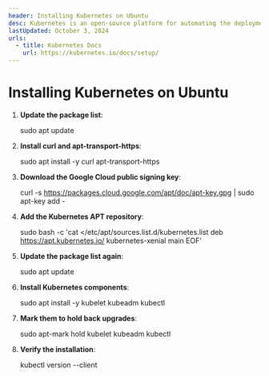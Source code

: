 ```yaml
---
header: Installing Kubernetes on Ubuntu
desc: Kubernetes is an open-source platform for automating the deployment, scaling, and management of containerized applications across clusters of machines.
lastUpdated: October 3, 2024
urls:
  - title: Kubernetes Docs
    url: https://kubernetes.io/docs/setup/
---
```


# Installing Kubernetes on Ubuntu

1. **Update the package list**:
   
   sudo apt update

2. **Install curl and apt-transport-https**:
   
   sudo apt install -y curl apt-transport-https

3. **Download the Google Cloud public signing key**:
   
   curl -s https://packages.cloud.google.com/apt/doc/apt-key.gpg | sudo apt-key add -

4. **Add the Kubernetes APT repository**:
   
   sudo bash -c 'cat <<EOF >/etc/apt/sources.list.d/kubernetes.list
   deb https://apt.kubernetes.io/ kubernetes-xenial main
   EOF'

5. **Update the package list again**:
   
   sudo apt update

6. **Install Kubernetes components**:
   
   sudo apt install -y kubelet kubeadm kubectl

7. **Mark them to hold back upgrades**:
   
   sudo apt-mark hold kubelet kubeadm kubectl

8. **Verify the installation**:
   
   kubectl version --client
